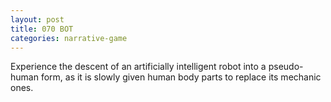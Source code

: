 ```yaml
---
layout: post
title: 070 BOT
categories: narrative-game
---
```

Experience the descent of an artificially intelligent robot into a pseudo-human form, as it is slowly given human body parts to replace its mechanic ones.